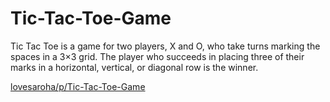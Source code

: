 # Tic-Tac-Toe-Game
 Tic Tac Toe is a game for two players, X and O, who take turns marking the spaces in a 3×3 grid. The player who succeeds in placing three of their marks in a horizontal, vertical, or diagonal row is the winner. 

[lovesaroha/p/Tic-Tac-Toe-Game](https://lovesaroha.com/p/Tic-Tac-Toe-Game)